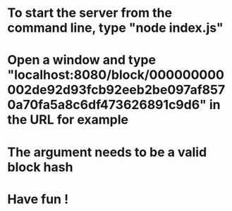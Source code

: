 # To start the server from the command line, type "node index.js"
# Open a window and type "localhost:8080/block/000000000002de92d93fcb92eeb2be097af8570a70fa5a8c6df473626891c9d6" in the URL for example
# The argument needs to be a valid block hash
# Have fun !